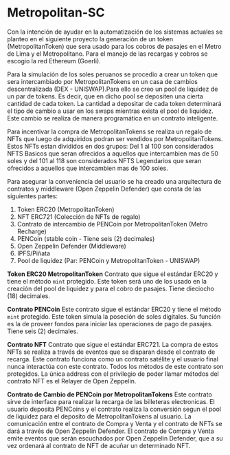 # Metropolitan-SC
Con la intención de ayudar en la automatización de los sistemas actuales se planteo en el siguiente proyecto la generación de un token (MetropolitanToken) que sera usado para los cobros de pasajes en el Metro de Lima y el Metropolitano. Para el manejo de las recargas y cobros se escogio la red Ethereum (Goerli). 

Para la simulación de los soles peruanos se procedio a crear un token que sera intercambiado por MetropolitanTokens en un casa de cambios descentralizada (DEX - UNISWAP).Para ello se creo un pool de liquidez de un par de tokens. Es decir, que en dicho pool se depositen una cierta cantidad de cada token. La cantidad a depositar de cada token determinará el tipo de cambio a usar en los swaps mientras exista el pool de liquidez. Este cambio se realiza de manera programática en un contrato inteligente.

Para incentivar la compra de MetropolitanTokens se realiza un regalo de NFTs que luego de adquiridos podran ser vendidos por MetropolitanTokens. Estos NFTs estan divididos en dos grupos: Del 1 al 100 son considerados NFTS Basicos que seran ofrecidos a aquellos que intercambien mas de 50 soles y del 101 al 118 son considerados NFTS Legendarios que seran ofrecidos a aquellos que intercambien mas de 100 soles.

Para asegurar la conveniencia del usuario se ha creado una arquitectura de contratos y middleware (Open Zeppelin Defender) que consta de las siguientes partes:

1. Token ERC20 (MetropolitanToken)
2. NFT ERC721 (Colección de NFTs de regalo)
3. Contrato de intercambio de PENCoin por MetropolitanToken (Metro Recharge)
4. PENCoin (stable coin - Tiene seis (2) decimales)
5. Open Zeppelin Defender (Middleware)
6. IPFS/Piñata
7. Pool de liquidez (Par: PENCoin y MetropolitanToken - UNISWAP)

**Token ERC20 MetropolitanToken**
Contrato que sigue el estándar ERC20 y tiene el método `mint` protegido. Este token será uno de los usado en la creación del pool de liquidez y para el cobro de pasajes. Tiene dieciocho (18) decimales.

**Contrato PENCoin**
Este contrato sigue el estándar ERC20 y tiene el método `mint` protegido. Este token simula la poseción de soles digitales. Su función es la de proveer fondos para iniciar las operaciones de pago de pasajes. Tiene seis (2) decimales.

**Contrato NFT**
Contrato que sigue el estándar ERC721. La compra de estos NFTs se realiza a través de eventos que se disparan desde el contrato de recarga. Este contrato funciona como un contrato satélite y el usuario final nunca interactúa con este contrato. Todos los métodos de este contrato son protegidos. La única address con el privilegio de poder llamar métodos del contrato NFT es el Relayer de Open Zeppelin.

**Contrato de Cambio de PENCoin por MetropolitanTokens**
Este contrato sirve de interface para realizar la recarga de las billeteras electronicas. El usuario deposita PENCoins y el contrato realiza la conversión segun el pool de liquidez para el deposito de MetropolitanTokens al usuario. La comunicación entre el contrato de Compra y Venta y el contrato de NFTs se dará a través de Open Zeppelin Defender. El contrato de Compra y Venta emite eventos que serán escuchados por Open Zeppelin Defender, que a su vez ordenará al contrato de NFT de acuñar un determinado NFT.